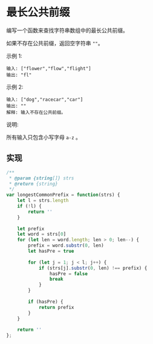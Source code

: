 # 最长公共前缀
编写一个函数来查找字符串数组中的最长公共前缀。

如果不存在公共前缀，返回空字符串 `""`。

示例 1:
```
输入: ["flower","flow","flight"]
输出: "fl"
```
示例 2:
```
输入: ["dog","racecar","car"]
输出: ""
解释: 输入不存在公共前缀。
```
说明:

所有输入只包含小写字母 `a-z` 。

## 实现
```js
/**
 * @param {string[]} strs
 * @return {string}
 */
var longestCommonPrefix = function(strs) {
    let l = strs.length
    if (!l) {
        return ''
    }
    
    let prefix
    let word = strs[0]
    for (let len = word.length; len > 0; len--) {
        prefix = word.substr(0, len)
        let hasPre = true
        
        for (let j = 1; j < l; j++) {
            if (strs[j].substr(0, len) !== prefix) {
                hasPre = false
                break
            }
        }
        
        if (hasPre) {
            return prefix
        }
    }
    
    return ''
};
```
